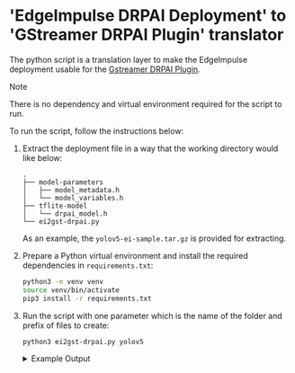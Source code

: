 # 'EdgeImpulse DRPAI Deployment' to<br>'GStreamer DRPAI Plugin' translator

The python script is a translation layer to make the EdgeImpulse deployment usable for the 
[Gstreamer DRPAI Plugin](https://github.com/MistySOM/gstreamer1.0-drpai). 

> [!NOTE]
> There is no dependency and virtual environment required for the script to run.

To run the script, follow the instructions below:

1. Extract the deployment file in a way that the working directory would like below:
   
   ```
   . 
   ├── model-parameters
   │   ├── model_metadata.h
   │   └── model_variables.h
   ├── tflite-model
   │   └── drpai_model.h
   └── ei2gst-drpai.py 
   ```
    
   As an example, the `yolov5-ei-sample.tar.gz` is provided for extracting. 

2. Prepare a Python virtual environment and install the required dependencies in `requirements.txt`:

   ```bash
   python3 -m venv venv
   source venv/bin/activate
   pip3 install -r requirements.txt
   ```

3. Run the script with one parameter which is the name of the folder and prefix of files to create:
   
   ```bash
   python3 ei2gst-drpai.py yolov5
   ```

   <details>
      <summary>Example Output</summary>

      If the script is run correctly, it would generate the folder with the following contents:
      ```
      . 
      ├── model-parameters
      │   ├── model_metadata.h
      │   └── model_variables.h
      ├── tflite-model
      │   └── drpai_model.h
      ├── yolov5
      │   ├── aimac_desc.bin
      │   ├── drp_desc.bin
      │   ├── drp_param.bin
      │   ├── yolov5_addrmap_intm.txt
      │   ├── yolov5_anchors.txt
      │   ├── yolov5_data_in_list.txt
      │   ├── yolov5_data_out_list.txt
      │   ├── yolov5_drpcfg.mem
      │   ├── yolov5_labels.txt
      │   ├── yolov5.part2
      │   ├── yolov5_post_process_params.txt
      │   └── yolov5_weight.dat
      ├── ei2gst-drpai.py   
      └── requirements.txt
      ```
   </details>
   
